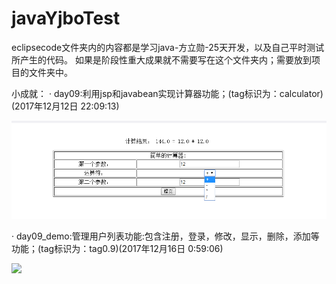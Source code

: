 # javaYjboTest
eclipsecode文件夹内的内容都是学习java-方立勋-25天开发，以及自己平时测试所产生的代码。
如果是阶段性重大成果就不需要写在这个文件夹内；需要放到项目的文件夹中。


小成就：
· day09:利用jsp和javabean实现计算器功能；(tag标识为：calculator)(2017年12月12日 22:09:13)
  <p><img src="https://github.com/hytcyjb/javaYjboTest/blob/master/day09/WebContent/screenshot1.png?raw=true"></p>
· day09_demo:管理用户列表功能:包含注册，登录，修改，显示，删除，添加等功能；(tag标识为：tag0.9)(2017年12月16日 0:59:06)
  <p><img src="https://github.com/hytcyjb/javaYjboTest/blob/master/day09_demo/WebContent/%E7%AE%A1%E7%90%86%E7%94%A8%E6%88%B7%E5%88%97%E8%A1%A8%E5%8A%9F%E8%83%BD%E5%B1%95%E7%A4%BA.gif?raw=true"></p>
